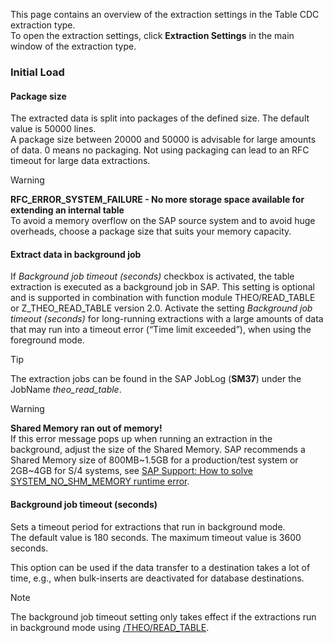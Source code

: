 This page contains an overview of the extraction settings in the Table CDC extraction type.\
To open the extraction settings, click ****Extraction Settings**** in the main window of the extraction type.

### Initial Load

#### Package size

The extracted data is split into packages of the defined size. The default value is 50000 lines.\
A package size between 20000 and 50000 is advisable for large amounts of data. 0 means no packaging. Not using packaging can lead to an RFC timeout for large data extractions.

Warning

**RFC_ERROR_SYSTEM_FAILURE - No more storage space available for extending an internal table**\
To avoid a memory overflow on the SAP source system and to avoid huge overheads, choose a package size that suits your memory capacity.

#### Extract data in background job

If *Background job timeout (seconds)* checkbox is activated, the table extraction is executed as a background job in SAP. This setting is optional and is supported in combination with function module THEO/READ_TABLE or Z_THEO_READ_TABLE version 2.0. Activate the setting *Background job timeout (seconds)* for long-running extractions with a large amounts of data that may run into a timeout error (“Time limit exceeded”), when using the foreground mode.

Tip

The extraction jobs can be found in the SAP JobLog (**SM37**) under the JobName *theo_read_table*.

Warning

**Shared Memory ran out of memory!**\
If this error message pops up when running an extraction in the background, adjust the size of the Shared Memory. SAP recommends a Shared Memory size of 800MB~1.5GB for a production/test system or 2GB~4GB for S/4 systems, see [SAP Support: How to solve SYSTEM_NO_SHM_MEMORY runtime error](https://ga.support.sap.com/dtp/viewer/#/tree/1080/actions/12107).

#### Background job timeout (seconds)

Sets a timeout period for extractions that run in background mode.\
The default value is 180 seconds. The maximum timeout value is 3600 seconds.

This option can be used if the data transfer to a destination takes a lot of time, e.g., when bulk-inserts are deactivated for database destinations.

Note

The background job timeout setting only takes effect if the extractions run in background mode using [/THEO/READ_TABLE](../../setup-in-sap/custom-function-module-for-table-extraction/).
